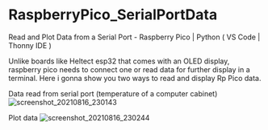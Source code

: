 # RaspberryPico_SerialPortData

Read and Plot Data  from a Serial Port -  Raspberry Pico | Python ( VS Code | Thonny IDE )

Unlike boards like Heltect esp32 that comes with an OLED display, raspberry pico needs to connect one or read data for further display in a terminal.
Here i gonna show you two ways to read and display Rp Pico data.

Data read from serial port (temperature of a computer cabinet)
![screenshot_20210816_230143](https://user-images.githubusercontent.com/72607039/129652548-ebf2daed-0474-4a73-9908-7abaf710dd0b.png)

Plot data
![screenshot_20210816_230244](https://user-images.githubusercontent.com/72607039/129652567-97ef2937-f920-40de-a1fb-49a2e0a6bd5a.png)

